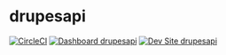 # drupesapi

[![CircleCI](https://circleci.com/gh/drupdotes/drupesapi.svg?style=shield)](https://circleci.com/gh/drupdotes/drupesapi)
[![Dashboard drupesapi](https://img.shields.io/badge/dashboard-drupesapi-yellow.svg)](https://dashboard.pantheon.io/sites/f7c9d32f-57b1-435a-bf8e-085e7bd867c3#dev/code)
[![Dev Site drupesapi](https://img.shields.io/badge/site-drupesapi-blue.svg)](http://dev-drupesapi.pantheonsite.io/)